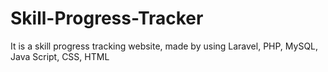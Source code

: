 # Skill-Progress-Tracker
It is a skill progress tracking website, made by using Laravel, PHP, MySQL, Java Script, CSS, HTML
